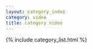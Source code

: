 ```yaml
---
layout: category_index
category: video
title: category video
---
```


{% include category_list.html %}